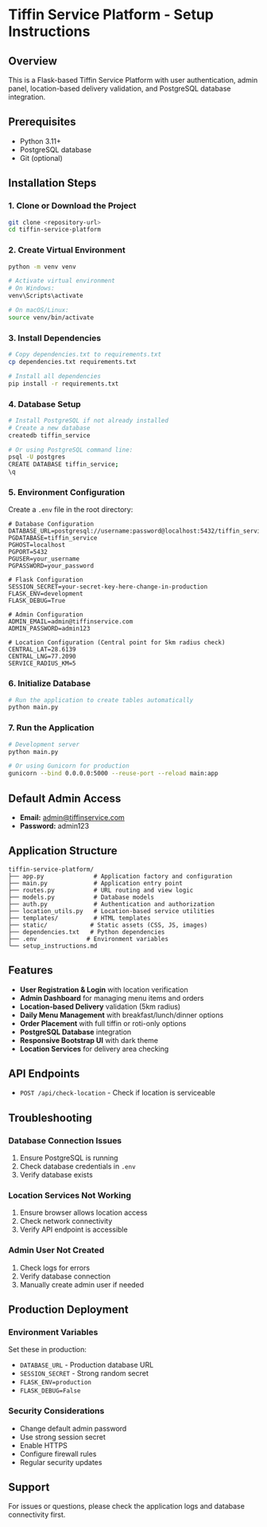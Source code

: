 # Tiffin Service Platform - Setup Instructions

## Overview
This is a Flask-based Tiffin Service Platform with user authentication, admin panel, location-based delivery validation, and PostgreSQL database integration.

## Prerequisites
- Python 3.11+
- PostgreSQL database
- Git (optional)

## Installation Steps

### 1. Clone or Download the Project
```bash
git clone <repository-url>
cd tiffin-service-platform
```

### 2. Create Virtual Environment
```bash
python -m venv venv

# Activate virtual environment
# On Windows:
venv\Scripts\activate

# On macOS/Linux:
source venv/bin/activate
```

### 3. Install Dependencies
```bash
# Copy dependencies.txt to requirements.txt
cp dependencies.txt requirements.txt

# Install all dependencies
pip install -r requirements.txt
```

### 4. Database Setup
```bash
# Install PostgreSQL if not already installed
# Create a new database
createdb tiffin_service

# Or using PostgreSQL command line:
psql -U postgres
CREATE DATABASE tiffin_service;
\q
```

### 5. Environment Configuration
Create a `.env` file in the root directory:

```env
# Database Configuration
DATABASE_URL=postgresql://username:password@localhost:5432/tiffin_service
PGDATABASE=tiffin_service
PGHOST=localhost
PGPORT=5432
PGUSER=your_username
PGPASSWORD=your_password

# Flask Configuration
SESSION_SECRET=your-secret-key-here-change-in-production
FLASK_ENV=development
FLASK_DEBUG=True

# Admin Configuration
ADMIN_EMAIL=admin@tiffinservice.com
ADMIN_PASSWORD=admin123

# Location Configuration (Central point for 5km radius check)
CENTRAL_LAT=28.6139
CENTRAL_LNG=77.2090
SERVICE_RADIUS_KM=5
```

### 6. Initialize Database
```bash
# Run the application to create tables automatically
python main.py
```

### 7. Run the Application
```bash
# Development server
python main.py

# Or using Gunicorn for production
gunicorn --bind 0.0.0.0:5000 --reuse-port --reload main:app
```

## Default Admin Access
- **Email:** admin@tiffinservice.com
- **Password:** admin123

## Application Structure
```
tiffin-service-platform/
├── app.py              # Application factory and configuration
├── main.py             # Application entry point
├── routes.py           # URL routing and view logic
├── models.py           # Database models
├── auth.py             # Authentication and authorization
├── location_utils.py   # Location-based service utilities
├── templates/          # HTML templates
├── static/            # Static assets (CSS, JS, images)
├── dependencies.txt   # Python dependencies
├── .env              # Environment variables
└── setup_instructions.md
```

## Features
- **User Registration & Login** with location verification
- **Admin Dashboard** for managing menu items and orders
- **Location-based Delivery** validation (5km radius)
- **Daily Menu Management** with breakfast/lunch/dinner options
- **Order Placement** with full tiffin or roti-only options
- **PostgreSQL Database** integration
- **Responsive Bootstrap UI** with dark theme
- **Location Services** for delivery area checking

## API Endpoints
- `POST /api/check-location` - Check if location is serviceable

## Troubleshooting

### Database Connection Issues
1. Ensure PostgreSQL is running
2. Check database credentials in `.env`
3. Verify database exists

### Location Services Not Working
1. Ensure browser allows location access
2. Check network connectivity
3. Verify API endpoint is accessible

### Admin User Not Created
1. Check logs for errors
2. Verify database connection
3. Manually create admin user if needed

## Production Deployment

### Environment Variables
Set these in production:
- `DATABASE_URL` - Production database URL
- `SESSION_SECRET` - Strong random secret
- `FLASK_ENV=production`
- `FLASK_DEBUG=False`

### Security Considerations
- Change default admin password
- Use strong session secret
- Enable HTTPS
- Configure firewall rules
- Regular security updates

## Support
For issues or questions, please check the application logs and database connectivity first.